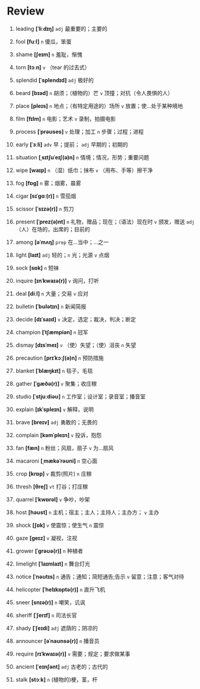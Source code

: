 # Review
1. leading **[ˈliːdɪŋ]** `adj` 最重要的；主要的

2. fool **[fuːl]** `n` 傻瓜，笨蛋

3. shame **[ʃeɪm]** `n` 羞耻，惭愧

4. torn **[tɔːn]** `v` （tear 的过去式）

5. splendid **[ˈsplendɪd]** `adj` 极好的

6. beard **[bɪəd]** `n` 胡须；（植物的）芒 `v` 顶撞；对抗（令人畏惧的人）

7. place **[pleɪs]** `n` 地点；（有特定用途的）场所 `v` 放置；使...处于某种境地

8. film **[fɪlm]** `n` 电影；艺术 `v` 录制，拍摄电影

9. process **[ˈprəʊses]** `v` 处理；加工 `n` 步骤；过程；进程

10. early **[ˈɜːli]** `adv` 早；提前； `adj` 早期的；初期的

11. situation **[ˌsɪtʃuˈeɪʃ(ə)n]** `n` 情境；情况，形势；重要问题

12. wipe **[waɪp]** `n` （湿）纸巾；抹布 `v` （用布、手等）擦干净

13. fog **[fɒɡ]** `n` 雾；烟雾，晨雾

14. cigar **[sɪˈɡɑː(r)]** `n` 雪茄烟

15. scissor **[ˈsɪzə(r)]** `n` 剪刀

16. present **[ˈprez(ə)nt]** `n` 礼物，赠品；现在；（语法）现在时 `v` 颁发，赠送 `adj` （人）在场的，出席的；目前的

17. among **[əˈmʌŋ]** `prep` 在...当中；...之一

18. light **[laɪt]** `adj` 轻的；`n` 光；光源 `v` 点烟

19. sock **[sɒk]** `n` 短袜

20. inquire **[ɪnˈkwaɪə(r)]** `v` 询问，打听

21. deal **[diːl]** `n` 大量；交易 `v` 应对

22. bulletin **[ˈbʊlətɪn]** `n` 新闻简报

23. decide **[dɪˈsaɪd]** `v` 决定，选定；裁决，判决；断定

24. champion **[ˈtʃæmpiən]** `n` 冠军

25. dismay **[dɪsˈmeɪ]** `v` （使）失望；（使）沮丧 `n` 失望

26. precaution **[prɪˈkɔːʃ(ə)n]** `n` 预防措施

27. blanket **[ˈblæŋkɪt]** `n` 毯子，毛毯

28. gather **[ˈɡæðə(r)]** `v` 聚集；收庄稼

29. studio **[ˈstjuːdiəʊ]** `n` 工作室；设计室；录音室；播音室

30. explain **[ɪkˈspleɪn]** `v` 解释，说明

31. brave **[breɪv]** `adj` 勇敢的；无畏的

32. complain **[kəmˈpleɪn]** `v` 投诉，抱怨

33. fan **[fæn]** `n` 粉丝；风扇，扇子 `v` 为...扇风

34. macaroni **[ˌmækəˈrəʊni]** `n` 空心面

35. crop **[krɒp]** `v` 裁剪(照片) `n` 庄稼

36. thresh **[θreʃ]** `vt` 打谷；打庄稼

37. quarrel **[ˈkwɒrəl]** `v` 争吵，吵架

38. host **[həʊst]** `n` 主机；宿主；主人；主持人；主办方； `v` 主办

39. shock **[ʃɒk]** `v` 使震惊；使生气 `n` 震惊

40. gaze **[ɡeɪz]** `v` 凝视，注视

41. grower **[ˈɡrəʊə(r)]** `n` 种植者

42. limelight **[ˈlaɪmlaɪt]** `n` 舞台灯光

43. notice **[ˈnəʊtɪs]** `n` 通告；通知；简短通告;告示 `v` 留意；注意；客气对待

44. helicopter **[ˈhelɪkɒptə(r)]** `n` 直升飞机

45. sneer **[snɪə(r)]** `n` 嘲笑，讥讽

46. sheriff **[ˈʃerɪf]** `n` 司法长官

47. shady **[ˈʃeɪdi]** `adj` 遮荫的；阴凉的

48. announcer **[əˈnaʊnsə(r)]** `n` 播音员

49. require **[rɪˈkwaɪə(r)]** `v` 需要；规定；要求做某事

50. ancient **[ˈeɪnʃənt]** `adj` 古老的；古代的

51. stalk **[stɔːk]** `n` (植物的)梗，茎，杆

